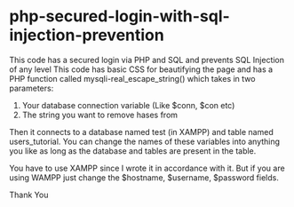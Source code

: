 # php-secured-login-with-sql-injection-prevention
This code has a secured login via PHP and SQL and prevents SQL Injection of any level
This code has basic CSS for beautifying the page and has a PHP function called mysqli-real_escape_string() which takes in two parameters:
1. Your database connection variable (Like $conn, $con etc)
2. The string you want to remove hases from

Then it connects to a database named test (in XAMPP) and table named users_tutorial. You can change the names of these variables into
anything you like as long as the database and tables are present in the table.

You have to use XAMPP since I wrote it in accordance with it. But if you are using WAMPP just change the $hostname, $username, $password
fields.

Thank You
